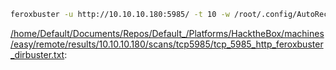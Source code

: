```bash
feroxbuster -u http://10.10.10.180:5985/ -t 10 -w /root/.config/AutoRecon/wordlists/dirbuster.txt -x "txt,html,php,asp,aspx,jsp" -v -k -n -q -e -o "/home/Default/Documents/Repos/Default_/Platforms/HacktheBox/machines/easy/remote/results/10.10.10.180/scans/tcp5985/tcp_5985_http_feroxbuster_dirbuster.txt"
```

[/home/Default/Documents/Repos/Default_/Platforms/HacktheBox/machines/easy/remote/results/10.10.10.180/scans/tcp5985/tcp_5985_http_feroxbuster_dirbuster.txt](file:///home/Default/Documents/Repos/Default_/Platforms/HacktheBox/machines/easy/remote/results/10.10.10.180/scans/tcp5985/tcp_5985_http_feroxbuster_dirbuster.txt):

```

```
